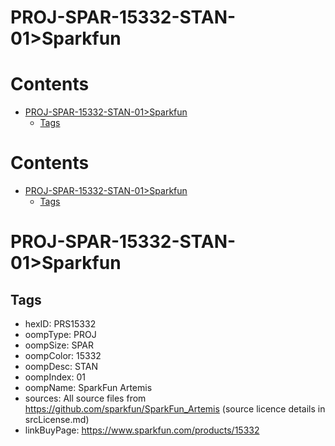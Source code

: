 
PROJ-SPAR-15332-STAN-01>Sparkfun
================================

Contents
========

* [PROJ-SPAR-15332-STAN-01>Sparkfun](#proj-spar-15332-stan-01sparkfun)
	* [Tags](#tags)

Contents
========

* [PROJ-SPAR-15332-STAN-01>Sparkfun](#proj-spar-15332-stan-01sparkfun)
	* [Tags](#tags)

# PROJ-SPAR-15332-STAN-01>Sparkfun

## Tags

- hexID: PRS15332
- oompType: PROJ
- oompSize: SPAR
- oompColor: 15332
- oompDesc: STAN
- oompIndex: 01
- oompName: SparkFun Artemis
- sources: All source files from https://github.com/sparkfun/SparkFun_Artemis (source licence details in srcLicense.md)
- linkBuyPage: https://www.sparkfun.com/products/15332
